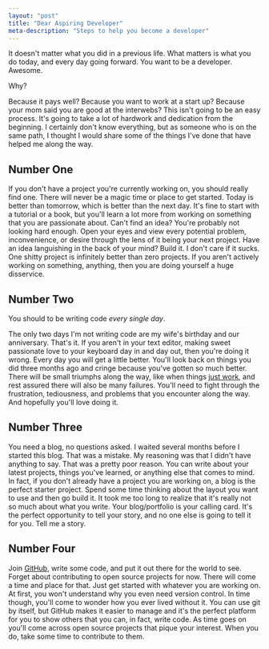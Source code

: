 ```yaml
---
layout: "post"
title: "Dear Aspiring Developer"
meta-description: "Steps to help you become a developer"
---
```


It doesn't matter what you did in a previous life. What matters is what you do today, and every day going forward. You want to be a developer. Awesome. 

Why? 

Because it pays well? Because you want to work at a start up? Because your mom said you are good at the interwebs? This isn't going to be an easy process. It's going to take a lot of hardwork and dedication from the beginning. I certainly don't know everything, but as someone who is on the same path, I thought I would share some of the things I've done that have helped me along the way.


Number One
-----------

If you don't have a project you're currently working on, you should really find one. There will never be a magic time or place to get started. Today is better than tomorrow, which is better than the next day. It's fine to start with a tutorial or a book, but you'll learn a lot more from working on something that you are passionate about. Can't find an idea? You're probably not looking hard enough. Open your eyes and view every potential problem, inconvenience, or desire through the lens of it being your next project. Have an idea languishing in the back of your mind? Build it. I don't care if it sucks. One shitty project is infinitely better than zero projects. If you aren't actively working on something, anything, then you are doing yourself a huge disservice. 

Number Two
-----------

You should to be writing code *every single day*. 

The only two days I'm not writing code are my wife's birthday and our anniversary. That's it. If you aren't in your text editor, making sweet passionate love to your keyboard day in and day out, then you're doing it wrong. Every day you will get a little better. You'll look back on things you did three months ago and cringe because you've gotten so much better. There will be small triumphs along the way, like when things [just work][1], and rest assured there will also be many failures. You'll need to fight through the frustration, tediousness, and problems that you encounter along the way. And hopefully you'll love doing it. 

Number Three
------------

You need a blog, no questions asked. I waited several months before I started this blog. That was a mistake. My reasoning was that I didn't have anything to say. That was a pretty poor reason. You can write about your latest projects, things you've learned, or anything else that comes to mind. In fact, if you don't already have a project you are working on, a blog is the perfect starter project. Spend some time thinking about the layout you want to use and then go build it. It took me too long to realize that it's really not so much about what you write. Your blog/portfolio is your calling card. It's the perfect opportunity to tell your story, and no one else is going to tell it for you. Tell me a story. 

Number Four
------------

Join [GitHub][2], write some code, and put it out there for the world to see. Forget about contributing to open source projects for now. There will come a time and place for that. Just get started with whatever you are working on. At first, you won't understand why you even need version control. In time though, you'll come to wonder how you ever lived without it. You can use git by itself, but GitHub makes it easier to manage and it's the perfect platform for you to show others that you can, in fact, write code. As time goes on you'll come across open source projects that pique your interest. When you do, take some time to contribute to them. 


[1]: /It-just-worked
[2]: https://www.github.com 

